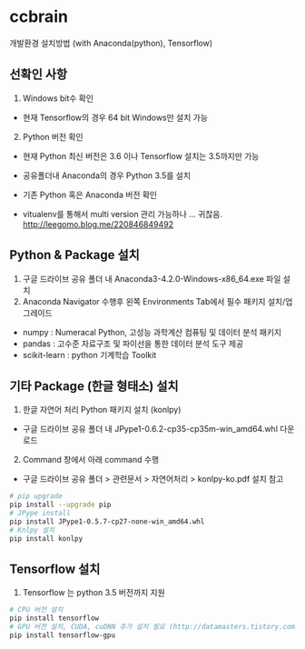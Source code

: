 # ccbrain

개발환경 설치방법 (with Anaconda(python), Tensorflow)

## 선확인 사항
1. Windows bit수 확인
- 현재 Tensorflow의 경우 64 bit Windows만 설치 가능

2. Python 버전 확인
- 현재 Python 최신 버전은 3.6 이나 Tensorflow 설치는 3.5까지만 가능
- 공유폴더내 Anaconda의 경우 Python 3.5를 설치
- 기존 Python 혹은 Anaconda 버전 확인 

- vitualenv를 통해서 multi version 관리 가능하나 ... 귀찮음.  http://leegomo.blog.me/220846849492


## Python & Package 설치
1. 구글 드라이브 공유 폴더 내 Anaconda3-4.2.0-Windows-x86_64.exe 파일 설치
2. Anaconda Navigator 수행후 왼쪽 Environments Tab에서 필수 패키지 설치/업그레이드
- numpy  : Numeracal Python, 고성능 과학계산 컴퓨팅 및 데이터 분석 패키지
- pandas : 고수준 자료구조 및 파이선을 통한 데이터 분석 도구 제공
- scikit-learn : python 기계학습 Toolkit 

## 기타 Package (한글 형태소) 설치
1. 한글 자연어 처리 Python 패키지 설치 (konlpy)  
- 구글 드라이브 공유 폴더 내 JPype1-0.6.2-cp35-cp35m-win_amd64.whl 다운로드
2. Command 창에서 아래 command 수행
- 구글 드라이브 공유 폴더 > 관련문서 > 자연어처리 > konlpy-ko.pdf 설치 참고

```bash
# pip upgrade
pip install --upgrade pip
# JPype install
pip install JPype1-0.5.7-cp27-none-win_amd64.whl
# Knlpy 설치 
pip install konlpy
```

## Tensorflow 설치
1. Tensorflow 는 python 3.5 버전까지 지원

```bash
# CPU 버전 설치
pip install tensorflow 
# GPU 버전 설치, CUDA, cuDNN 추가 설치 필요 (http://datamasters.tistory.com/12)
pip install tensorflow-gpu 
```
